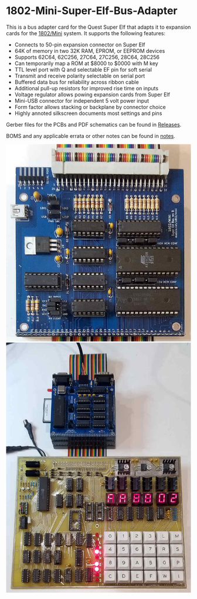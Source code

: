 # 1802-Mini-Super-Elf-Bus-Adapter
This is a bus adapter card for the Quest Super Elf that adapts it to expansion cards for the [1802/Mini](https://github.com/dmadole/1802-Mini) system. It supports the following features:

* Connects to 50-pin expansion connector on Super Elf
* 64K of memory in two 32K RAM, EPROM, or EEPROM devices
* Supports 62C64, 62C256, 27C64, 27C256, 28C64, 28C256
* Can temporarily map a ROM at $8000 to $0000 with M key
* TTL level port with Q and selectable EF pin for soft serial
* Transmit and receive polarity selectable on serial port
* Buffered data bus for reliability across ribbon cable
* Additional pull-up resistors for improved rise time on inputs
* Voltage regulator allows powing expansion cards from Super Elf
* Mini-USB connector for independent 5 volt power input
* Form factor allows stacking or backplane by connector choice
* Highly annoted silkscreen documents most settings and pins

Gerber files for the PCBs and PDF schematics can be found in [Releases](https://github.com/dmadole/1802-Mini-Super-Elf-Bus/releases).

BOMS and any applicable errata or other notes can be found in [notes](https://github.com/dmadole/1802-Mini-Super-Elf-Bus/tree/main/notes).

![1802/Mini Super Elf Bus Adapter](https://github.com/dmadole/1802-Mini-Super-Elf-Bus/raw/main/photos/1802-mini-super-elf-bus-adapter.jpg)
![Super Elf with 1802/Mini Cards](https://github.com/dmadole/1802-Mini-Super-Elf-Bus/raw/main/photos/super-elf-with-1802-mini-cards.jpg)
